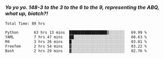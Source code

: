 ### ***Yo yo yo. 148-3 to the 3 to the 6 to the 9, representing the ABQ, what up, biatch?!***

<!--START_SECTION:waka-->

```txt
Total Time: 89 hrs

Python       63 hrs 13 mins  █████████████████▒░░░░░░░   69.99 %
YAML         7 hrs 47 mins   ██░░░░░░░░░░░░░░░░░░░░░░░   08.63 %
M4           3 hrs 26 mins   █░░░░░░░░░░░░░░░░░░░░░░░░   03.81 %
Freefem      2 hrs 54 mins   ▓░░░░░░░░░░░░░░░░░░░░░░░░   03.22 %
Bash         2 hrs 29 mins   ▓░░░░░░░░░░░░░░░░░░░░░░░░   02.76 %
```

<!--END_SECTION:waka-->

<!--
**AJMC2002/AJMC2002** is a ✨ _special_ ✨ repository because its `README.md` (this file) appears on your GitHub profile.

Here are some ideas to get you started:

- 🔭 I’m currently working on ...
- 🌱 I’m currently learning ...
- 👯 I’m looking to collaborate on ...
- 🤔 I’m looking for help with ...
- 💬 Ask me about ...
- 📫 How to reach me: ...
- 😄 Pronouns: ...
- ⚡ Fun fact: ...
-->
